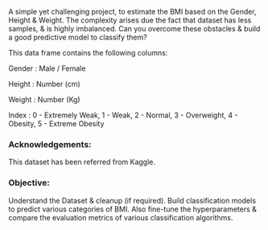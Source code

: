 A simple yet challenging project, to estimate the BMI based on the Gender, Height & Weight. The complexity arises due the fact that dataset has less samples, & is highly imbalanced. Can you overcome these obstacles & build a good predictive model to classify them?

This data frame contains the following columns:

Gender : Male / Female

Height : Number (cm)

Weight : Number (Kg)

Index : 0 - Extremely Weak, 1 - Weak, 2 - Normal, 3 - Overweight, 4 - Obesity, 5 - Extreme Obesity

### **Acknowledgements:**

This dataset has been referred from Kaggle.

### **Objective:**

Understand the Dataset & cleanup (if required).
Build classification models to predict various categories of BMI.
Also fine-tune the hyperparameters & compare the evaluation metrics of various classification algorithms.
